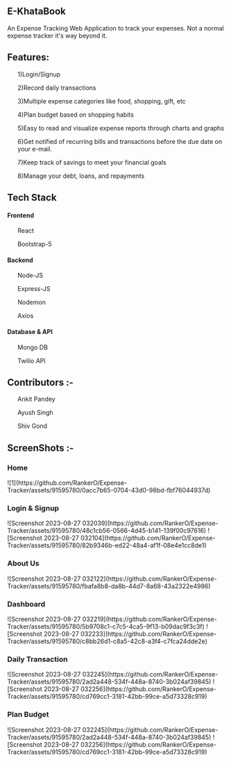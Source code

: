 <h2 align="centre"> E-KhataBook </h2>
An Expense Tracking Web Application to track your expenses. Not a normal expense tracker it's way beyond it.

<h2 align="centre"> Features: </h2>
<ul>1)Login/Signup</ul>
<ul>2)Record daily transactions</ul>
<ul>3)Multiple expense categories like food, shopping, gift, etc</ul>
<ul>4)Plan budget based on shopping habits</ul>
<ul>5)Easy to read and visualize expense reports through charts and graphs</ul>
<ul>6)Get notified of recurring bills and transactions before the due date on your e-mail.</ul>
<ul>7)Keep track of savings to meet your financial goals</ul>
<ul>8)Manage your debt, loans, and repayments</ul>

<h2 align="centre"> Tech Stack </h2>
<h4>Frontend</h4>
<ul>React</ul>
<ul>Bootstrap-5</ul>
<h4>Backend</h4>
<ul>Node-JS</ul>
<ul>Express-JS</ul>
<ul>Nodemon</ul>
<ul>Axios</ul>
<h4>Database & API</h4>
<ul>Mongo DB</ul>
<ul> Twilio API </ul>

<h2 align="centre">Contributors :- </h2>
<ul>Ankit Pandey</ul>
<ul>Ayush Singh</ul>
<ul>Shiv Gond</ul>

<h2 align="centre">ScreenShots :- </h2>
<h3>Home</h3>
![1](https://github.com/RankerO/Expense-Tracker/assets/91595780/0acc7b65-0704-43d0-98bd-fbf76044937d)

<h3>Login & Signup</h3>
![Screenshot 2023-08-27 032039](https://github.com/RankerO/Expense-Tracker/assets/91595780/48c1cb56-0566-4d45-b141-139f00c97616)
![Screenshot 2023-08-27 032104](https://github.com/RankerO/Expense-Tracker/assets/91595780/82b9346b-ed22-48a4-af1f-08e4e1cc8de1)

<h3>About Us</h3>
![Screenshot 2023-08-27 032122](https://github.com/RankerO/Expense-Tracker/assets/91595780/fbafa8b8-da8b-44d7-8a68-43a2322e4986)

<h3>Dashboard</h3>
![Screenshot 2023-08-27 032219](https://github.com/RankerO/Expense-Tracker/assets/91595780/5b9708c1-c7c5-4ca5-9f13-b09dac9f3c3f)
![Screenshot 2023-08-27 032233](https://github.com/RankerO/Expense-Tracker/assets/91595780/c8bb26d1-c8a5-42c8-a3f4-c7fca24dde2e)

<h3>Daily Transaction</h3>
![Screenshot 2023-08-27 032245](https://github.com/RankerO/Expense-Tracker/assets/91595780/2ad2a448-534f-448a-8740-3b024af39845)
![Screenshot 2023-08-27 032256](https://github.com/RankerO/Expense-Tracker/assets/91595780/cd769cc1-3181-42bb-99ce-a5d73328c919)

<h3>Plan Budget</h3>
![Screenshot 2023-08-27 032245](https://github.com/RankerO/Expense-Tracker/assets/91595780/2ad2a448-534f-448a-8740-3b024af39845)
![Screenshot 2023-08-27 032256](https://github.com/RankerO/Expense-Tracker/assets/91595780/cd769cc1-3181-42bb-99ce-a5d73328c919)
